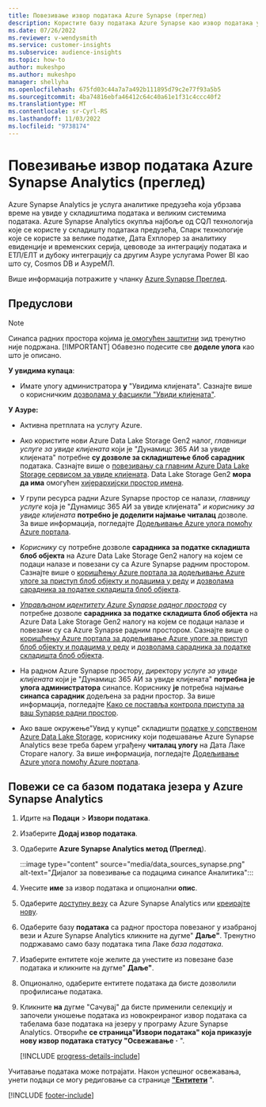 ```yaml
---
title: Повезивање извор података Azure Synapse (преглед)
description: Користите базу података Azure Synapse као извор података у програму Dynamics 365 Customer Insights.
ms.date: 07/26/2022
ms.reviewer: v-wendysmith
ms.service: customer-insights
ms.subservice: audience-insights
ms.topic: how-to
author: mukeshpo
ms.author: mukeshpo
manager: shellyha
ms.openlocfilehash: 675fd03c44a7a7a492b111895d79c2e77f93a5b5
ms.sourcegitcommit: 4ba74816ebfa46412c64c40a61e1f31c4ccc40f2
ms.translationtype: MT
ms.contentlocale: sr-Cyrl-RS
ms.lasthandoff: 11/03/2022
ms.locfileid: "9738174"
---
```

# <a name="connect-an-azure-synapse-analytics-data-source-preview"></a>Повезивање извор података Azure Synapse Analytics (преглед)

Azure Synapse Analytics је услуга аналитике предузећа која убрзава време на увиде у складиштима података и великим системима података. Azure Synapse Analytics окупља најбоље од СQЛ технологија које се користе у складишту података предузећа, Спарк технологије које се користе за велике податке, Дата Еxплорер за аналитику евиденције и временских серија, цевоводе за интеграцију података и ЕТЛ/ЕЛТ и дубоку интеграцију са другим Азуре услугама Power BI као што су, Cosmos DB и АзуреМЛ.

Више информација потражите у чланку [Azure Synapse Преглед](/azure/synapse-analytics/overview-what-is).

## <a name="prerequisites"></a>Предуслови

> [!NOTE]
> Синапса радних простора којима [је омогућен заштитни](/azure/synapse-analytics/security/synapse-workspace-ip-firewall) зид тренутно није подржана.
> [!IMPORTANT]
> Обавезно подесите све **доделе улога** као што је описано.  

**У увидима купаца**:

* Имате улогу администратора **у** "Увидима клијената". Сазнајте више о корисничким [дозволама у фасцикли "Увиди клијената"](permissions.md#add-users).

**У Азуре:**

- Активна претплата на услугу Azure.

- Ако користите нови Azure Data Lake Storage Gen2 налог, *главници услуге за увиде клијената* који је "Дyнамицс 365 АИ за увиде клијената" потребне **су дозволе за складиштење блоб сарадник** података. Сазнајте више о [повезивању са главним Azure Data Lake Storage сервисом за увиде клијената](connect-service-principal.md). Data Lake Storage Gen2 **мора да има** омогућен [хијерархијски простор имена](/azure/storage/blobs/data-lake-storage-namespace).

- У групи ресурса радни Azure Synapse простор се налази, *главницу услуге* која је "Дyнамицс 365 АИ за увиде клијената" *и кориснику за увиде клијената* **потребно је доделити најмање читалац** дозволе. За више информација, погледајте [Додељивање Azure улога помоћу Azure портала](/azure/role-based-access-control/role-assignments-portal).

- *Кориснику* су потребне дозволе **сарадника за податке складишта блоб објекта** на Azure Data Lake Storage Gen2 налогу на којем се подаци налазе и повезани су са Azure Synapse радним простором. Сазнајте више о [коришћењу Azure портала за додељивање Azure улоге за приступ блоб објекту и подацима у реду](/azure/storage/common/storage-auth-aad-rbac-portal) и [дозволама сарадника за податке складишта блоб објекта](/azure/role-based-access-control/built-in-roles#storage-blob-data-contributor).

- *[Управљаном идентитету Azure Synapse радног простора](/azure/synapse-analytics/security/synapse-workspace-managed-identity)* су потребне дозволе **сарадника за податке складишта блоб објекта** на Azure Data Lake Storage Gen2 налогу на којем се подаци налазе и повезани су са Azure Synapse радним простором. Сазнајте више о [коришћењу Azure портала за додељивање Azure улоге за приступ блоб објекту и подацима у реду](/azure/storage/common/storage-auth-aad-rbac-portal) и [дозволама сарадника за податке складишта блоб објекта](/azure/role-based-access-control/built-in-roles#storage-blob-data-contributor).

- На радном Azure Synapse простору, директору *услуге за увиде клијената* који је "Дyнамицс 365 АИ за увиде клијената" **потребна је улога администратора** синапсе. Кориснику **је** потребна најмање **синапса сарадник** додељена за радни простор. За више информација, погледајте [Како се поставља контрола приступа за ваш Synapse радни простор](/azure/synapse-analytics/security/how-to-set-up-access-control).

- Ако ваше окружење"Увид у купце" складишти [податке у сопственом Azure Data Lake Storage](own-data-lake-storage.md), кориснику који подешавање Azure Synapse Analytics везе треба барем уграђену **читалац улогу** на Дата Лаке Стораге налогу. За више информација, погледајте [Додељивање Azure улога помоћу Azure портала](/azure/role-based-access-control/role-assignments-portal).

## <a name="connect-to-the-data-lake-database-in-azure-synapse-analytics"></a>Повежи се са базом података језера у Azure Synapse Analytics

1. Идите на **Подаци** > **Извори података**.

1. Изаберите **Додај извор података**.

1. Одаберите **Azure Synapse Analytics метод (Преглед**).

   :::image type="content" source="media/data_sources_synapse.png" alt-text="Дијалог за повезивање са подацима синапсе Аналитика":::
  
1. Унесите **име** за извор података и опционални **опис**.

1. Одаберите [доступну везу](connections.md) са Azure Synapse Analytics или [креирајте нову](export-azure-synapse-analytics.md#set-up-connection-to-azure-synapse).

1. Одаберите базу **података** са радног простора повезаног у изабраној вези и Azure Synapse Analytics кликните на дугме" **Даље"**. Тренутно подржавамо само базу података типа Лаке *база података*.

1. Изаберите ентитете које желите да унестите из повезане базе података и кликните на дугме" **Даље"**.

1. Опционално, одаберите ентитете података да бисте дозволили профилисање података.

1. Кликните **на** дугме "Сачувај" да бисте применили селекцију и започели уношење података из новокреираног извор података са табелама базе података на језеру у програму Azure Synapse Analytics. Отвориће **се страница"Извори података" која приказује нову извор података статусу "Освежавање** **·** ".

   [!INCLUDE [progress-details-include](includes/progress-details-pane.md)]

Учитавање података може потрајати. Након успешног освежавања, унети подаци се могу редиговање са странице [**"Ентитети**](entities.md) ".

[!INCLUDE [footer-include](includes/footer-banner.md)]
